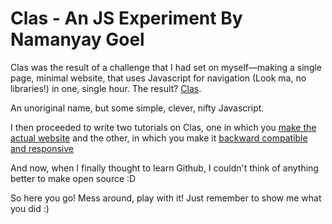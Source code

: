 # Clas - An JS Experiment By Namanyay Goel

Clas was the result of a challenge that I had set on myself&mdash;making a single page, minimal website, that uses Javascript for navigation (Look ma, no libraries!) in one, single hour. The result? [Clas](http://demos.namanyayg.com/clas "Clas").

An unoriginal name, but some simple, clever, nifty Javascript.

I then proceeded to write two tutorials on Clas, one in which you [make the actual website](http://symmetrycode.com/javascript-challenge-fading-single-page-website/) and the other, in which you make it [backward compatible and responsive](http://symmetrycode.com/bonus-making-clas-compatible-responsive/)

And now, when I finally thought to learn Github, I couldn't think of anything better to make open source :D

So here you go! Mess around, play with it! Just remember to show me what you did :)
